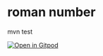 # roman number

mvn test


[![Open in Gitpod](https://gitpod.io/button/open-in-gitpod.svg)](https://gitpod.io/#https://github.com/rsilve/roman-numbers-java.git)